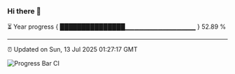 ### Hi there 👋

⏳ Year progress { ███████████████▁▁▁▁▁▁▁▁▁▁▁▁▁▁▁ } 52.89 %

---

⏰ Updated on Sun, 13 Jul 2025 01:27:17 GMT

![Progress Bar CI](https://github.com/liununu/liununu/workflows/Progress%20Bar%20CI/badge.svg)
